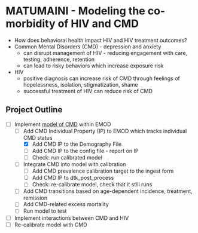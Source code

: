 # MATUMAINI - Modeling the co-morbidity of HIV and CMD

* How does behavioral health impact HIV and HIV treatment outcomes?
* Common Mental Disorders (CMD) - depression and anxiety
    * can disrupt management of HIV - reducing engagement with care, testing, adherence, retention
    * can lead to risky behaviors which increase exposure risk
* HIV
    * positive diagnosis can increase risk of CMD through feelings of hopelessness, isolation, stigmatization, shame
    * successful treatment of HIV can reduce risk of CMD 

## Project Outline

* [ ] Implement [model of CMD](https://docs.google.com/presentation/d/1LaGunWwd2bJYsFmCAZPay9UfXygRY47RvCdVJKmSLjA/edit?usp=sharing) within EMOD
    * [ ] Add CMD Individual Property (IP) to EMOD which tracks individual CMD status
        * [x] Add CMD IP to the Demography File
        * [ ] Add CMD IP to the config file - report on IP
        * [ ] Check: run calibrated model
    * [ ] Integrate CMD into model with calibration
        * [ ] Add CMD prevalence calibration target to the ingest form
        * [ ] Add CMD IP to dtk_post_process
        * [ ] Check: re-calibrate model, check that it still runs
    * [ ] Add CMD transitions based on age-dependent incidence, treatment, remission
    * [ ] Add CMD-related excess mortality
    * [ ] Run model to test
* [ ] Implement interactions between CMD and HIV
* [ ] Re-calibrate model with CMD